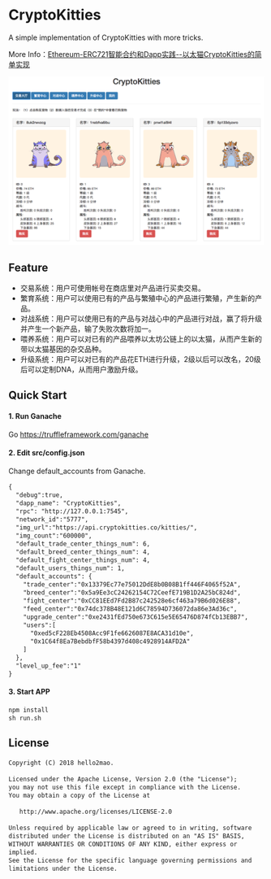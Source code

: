 CryptoKitties
=========================

A simple implementation of CryptoKitties with more tricks.

More Info：[Ethereum-ERC721智能合约和Dapp实践--以太猫CryptoKitties的简单实现](https://blog.csdn.net/hello2mao/article/details/81241112)

![image](/img/1.png)

Feature
-------------

 * 交易系统：用户可使用帐号在商店里对产品进行买卖交易。
 * 繁育系统：用户可以使用已有的产品与繁殖中心的产品进行繁殖，产生新的产品。
 * 对战系统：用户可以使用已有的产品与对战心中的产品进行对战，赢了将升级并产生一个新产品，输了失败次数将加一。
 * 喂养系统：用户可以对已有的产品喂养以太坊公链上的以太猫，从而产生新的带以太猫基因的杂交品种。
 * 升级系统：用户可以对已有的产品花ETH进行升级，2级以后可以改名，20级后可以定制DNA，从而用户激励升级。

Quick Start
-------------

#### 1. Run Ganache
Go https://truffleframework.com/ganache

#### 2. Edit src/config.json
Change default_accounts from Ganache.
```
{
  "debug":true,
  "dapp_name": "CryptoKitties",
  "rpc": "http://127.0.0.1:7545",
  "network_id":"5777",
  "img_url":"https://api.cryptokitties.co/kitties/",
  "img_count":"600000",
  "default_trade_center_things_num": 6,
  "default_breed_center_things_num": 4,
  "default_fight_center_things_num": 4,
  "default_users_things_num": 1,
  "default_accounts": {
    "trade_center":"0x13379Ec77e75012DdE8b0B08B1ff446F4065f52A",
    "breed_center":"0x5a9Ee3cC24262154C72CeefE719B1D2A25bC824d",
    "fight_center":"0xCC81EEd7Fd2B87c242528e6cf463a79B6d026E88",
    "feed_center":"0x74dc378B48E121d6C78594D736072da86e3Ad36c",
    "upgrade_center":"0xe2431fEd750e673C615e5E65476D874fCb13EBB7",
    "users":[
      "0xed5cF228Eb4508Acc9F1fe6626087E8ACA31d10e",
      "0x1C64f8Ea7BebdbfF58b4397d408c4928914AFD2A"
    ]
  },
  "level_up_fee":"1"
}
```

#### 3. Start APP
```shell
npm install
sh run.sh
```

License
-------------

    Copyright (C) 2018 hello2mao.

    Licensed under the Apache License, Version 2.0 (the "License");
    you may not use this file except in compliance with the License.
    You may obtain a copy of the License at

       http://www.apache.org/licenses/LICENSE-2.0

    Unless required by applicable law or agreed to in writing, software
    distributed under the License is distributed on an "AS IS" BASIS,
    WITHOUT WARRANTIES OR CONDITIONS OF ANY KIND, either express or implied.
    See the License for the specific language governing permissions and
    limitations under the License.